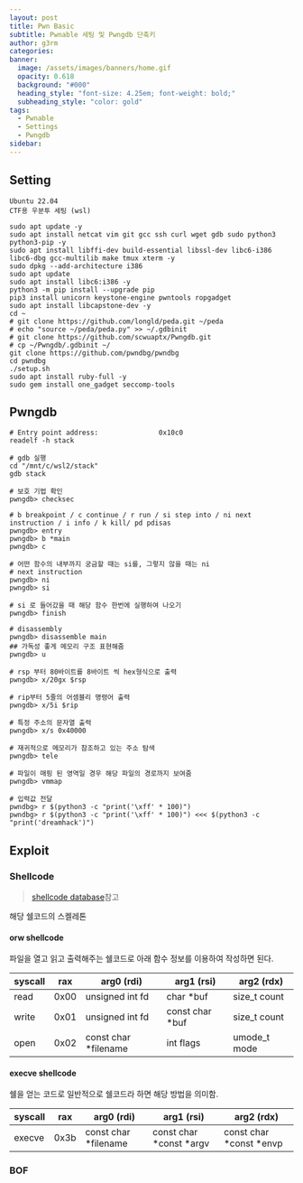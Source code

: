 ```yaml
---
layout: post
title: Pwn Basic
subtitle: Pwnable 세팅 및 Pwngdb 단축키
author: g3rm
categories: 
banner:
  image: /assets/images/banners/home.gif
  opacity: 0.618
  background: "#000"
  heading_style: "font-size: 4.25em; font-weight: bold;"
  subheading_style: "color: gold"
tags:
  - Pwnable
  - Settings
  - Pwngdb
sidebar:
---
```


## Setting
```shell
Ubuntu 22.04
CTF용 우분투 세팅 (wsl)

sudo apt update -y
sudo apt install netcat vim git gcc ssh curl wget gdb sudo python3 python3-pip -y
sudo apt install libffi-dev build-essential libssl-dev libc6-i386 libc6-dbg gcc-multilib make tmux xterm -y
sudo dpkg --add-architecture i386
sudo apt update
sudo apt install libc6:i386 -y
python3 -m pip install --upgrade pip
pip3 install unicorn keystone-engine pwntools ropgadget
sudo apt install libcapstone-dev -y
cd ~
# git clone https://github.com/longld/peda.git ~/peda
# echo "source ~/peda/peda.py" >> ~/.gdbinit
# git clone https://github.com/scwuaptx/Pwngdb.git
# cp ~/Pwngdb/.gdbinit ~/
git clone https://github.com/pwndbg/pwndbg
cd pwndbg
./setup.sh
sudo apt install ruby-full -y
sudo gem install one_gadget seccomp-tools
```

## Pwngdb
```shell
# Entry point address:               0x10c0
readelf -h stack

# gdb 실행
cd "/mnt/c/wsl2/stack"
gdb stack

# 보호 기법 확인
pwngdb> checksec

# b breakpoint / c continue / r run / si step into / ni next instruction / i info / k kill/ pd pdisas
pwngdb> entry
pwngdb> b *main
pwngdb> c

# 어떤 함수의 내부까지 궁금할 때는 si를, 그렇지 않을 때는 ni
# next instruction
pwngdb> ni
pwngdb> si

# si 로 들어갔을 때 해당 함수 한번에 실행하여 나오기
pwngdb> finish

# disassembly
pwngdb> disassemble main
## 가독성 좋게 메모리 구조 표현해줌
pwngdb> u

# rsp 부터 80바이트를 8바이트 씩 hex형식으로 출력
pwngdb> x/20gx $rsp

# rip부터 5줄의 어셈블리 명령어 출력
pwngdb> x/5i $rip

# 특정 주소의 문자열 출력
pwngdb> x/s 0x40000

# 재귀적으로 메모리가 참조하고 있는 주소 탐색
pwngdb> tele

# 파일이 매핑 된 영역일 경우 해당 파일의 경로까지 보여줌
pwngdb> vmmap

# 입력값 전달
pwndbg> r $(python3 -c "print('\xff' * 100)")
pwndbg> r $(python3 -c "print('\xff' * 100)") <<< $(python3 -c "print('dreamhack')")
```

## Exploit
### Shellcode
> [shellcode database](https://shell-storm.org/shellcode/index.html)참고

해당 쉘코드의 스켈레톤
#### orw shellcode
파일을 열고 읽고 출력해주는 쉘코드로 아래 함수 정보를 이용하여 작성하면 된다.

| **syscall** | **rax** | **arg0 (rdi)**       | **arg1 (rsi)**  | **arg2 (rdx)** |
| ----------- | ------- | -------------------- | --------------- | -------------- |
| read        | 0x00    | unsigned int fd      | char *buf       | size_t count   |
| write       | 0x01    | unsigned int fd      | const char *buf | size_t count   |
| open        | 0x02    | const char *filename | int flags       | umode_t mode   |

#### execve shellcode
쉘을 얻는 코드로 일반적으로 쉘코드라 하면 해당 방법을 의미함.

| **syscall** | **rax** | **arg0 (rdi)**       | **arg1 (rsi)**          | **arg2 (rdx)**          |
| ----------- | ------- | -------------------- | ----------------------- | ----------------------- |
| execve      | 0x3b    | const char *filename | const char *const *argv | const char *const *envp |

### BOF
